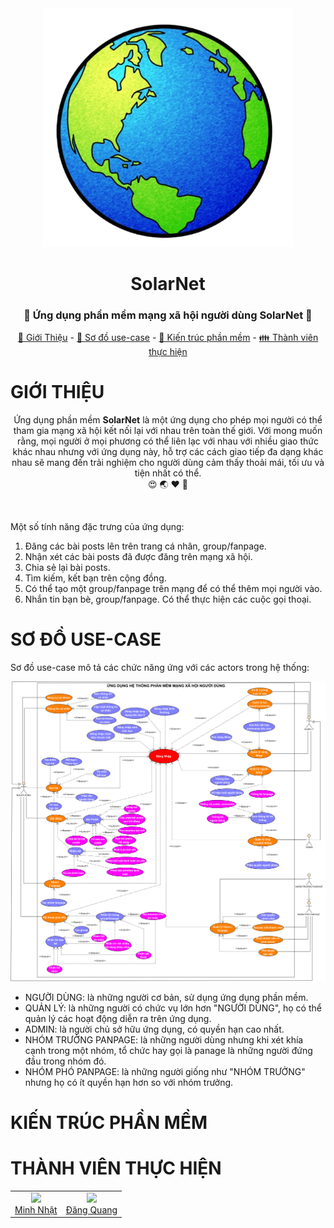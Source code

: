 <div align="center">
    <img src="./image/logo_app.png" width=400>
    <h1>SolarNet</h1>
    <h3>💏 Ứng dụng phần mềm mạng xã hội người dùng SolarNet 💑</h3>
	<p align="center">
		<a href="#giới-thiệu">📘 Giới Thiệu</a> -
		<a href="#sơ-đồ-use-case">📑 Sơ đồ use-case</a> -
		<a href="#kiến-trúc-phần-mềm">📐 Kiến trúc phần mềm</a> - 
		<a href="#thành-viên-thực-hiện">👪 Thành viên thực hiện</a>
	</p>
</div>

# GIỚI THIỆU
<p align="center">Ứng dụng phần mềm <b>SolarNet</b> là một ứng dụng cho phép mọi người có thể tham gia mạng xã hội kết nối lại với nhau trên toàn thế giới. Với mong
muốn rằng, mọi người ở mọi phương có thể liên lạc với nhau với nhiều giao thức khác nhau nhưng với ứng dụng này, hỗ trợ các cách giao tiếp đa dạng khác
nhau sẽ mang đến trải nghiệm cho người dùng cảm thấy thoải mái, tối ưu và tiện nhất có thể.
</br>
😍 🌏 ❤️ 👫
</p>

</br>

Một số tính năng đặc trưng của ứng dụng:
1. Đăng các bài posts lên trên trang cá nhân, group/fanpage.
2. Nhận xét các bài posts đã được đăng trên mạng xã hội.
3. Chia sẻ lại bài posts.
4. Tìm kiếm, kết bạn trên cộng đồng.
5. Có thể tạo một group/fanpage trên mạng để có thể thêm mọi người vào.
6. Nhắn tin bạn bè, group/fanpage. Có thể thực hiện các cuộc gọi thoại.

# SƠ ĐỒ USE-CASE
<p>Sơ đồ use-case mô tả các chức năng ứng với các actors trong hệ thống:</p>

<div align="center">
	<img src="./image/use_case.png" />
</div>

* NGƯỜI DÙNG: là những người cơ bản, sử dụng ứng dụng phần mềm.
* QUẢN LÝ: là những người có chức vụ lớn hơn "NGƯỜI DÙNG", họ có thể quản lý các hoạt động diễn ra trên ứng dụng.
* ADMIN: là người chủ sở hữu ứng dụng, có quyền hạn cao nhất.
* NHÓM TRƯỞNG PANPAGE: là những người dùng nhưng khi xét khía cạnh trong một nhóm, tổ chức hay gọi là panage là những người đứng đầu trong nhóm đó.
* NHÓM PHÓ PANPAGE: là những người giống như "NHÓM TRƯỞNG" nhưng họ có ít quyền hạn hơn so với nhóm trưởng.

# KIẾN TRÚC PHẦN MỀM

# THÀNH VIÊN THỰC HIỆN
<table align="center">
	<tbody> 
		<tr align="center" valign="top">
			<td>
				<a href="https://github.com/TDMinhNhat">
					<img src="https://avatars.githubusercontent.com/u/158603211?v=4?s=100" height=150 />
					<div>Minh Nhật</div>
				</a>
			</td>
			<td>
				<a href="https://github.com/DangQuang31122022">
					<img src="https://avatars.githubusercontent.com/u/121714705?v=4?s=100" height=150 />
					<div>Đăng Quang</div>
				</a>
			</td>
		</tr>
	</tbody>
</table>
